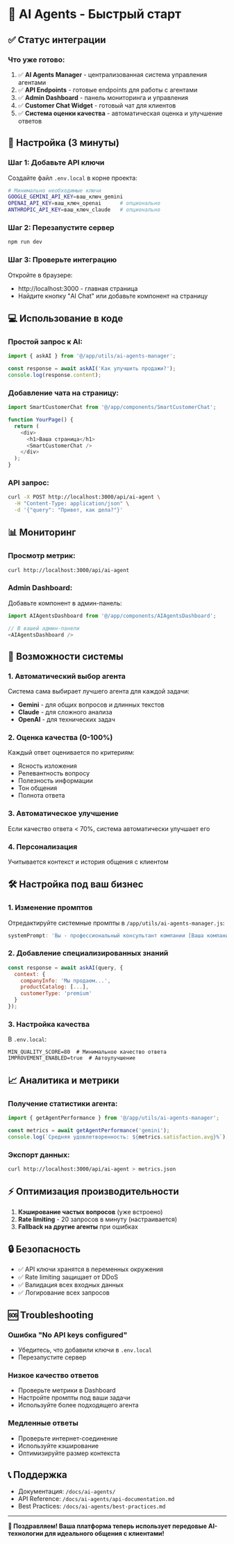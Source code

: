 # 🚀 AI Agents - Быстрый старт

## ✅ Статус интеграции

### Что уже готово:
1. ✅ **AI Agents Manager** - централизованная система управления агентами
2. ✅ **API Endpoints** - готовые endpoints для работы с агентами
3. ✅ **Admin Dashboard** - панель мониторинга и управления
4. ✅ **Customer Chat Widget** - готовый чат для клиентов
5. ✅ **Система оценки качества** - автоматическая оценка и улучшение ответов

## 🔧 Настройка (3 минуты)

### Шаг 1: Добавьте API ключи
Создайте файл `.env.local` в корне проекта:

```bash
# Минимально необходимые ключи
GOOGLE_GEMINI_API_KEY=ваш_ключ_gemini
OPENAI_API_KEY=ваш_ключ_openai      # опционально
ANTHROPIC_API_KEY=ваш_ключ_claude   # опционально
```

### Шаг 2: Перезапустите сервер
```bash
npm run dev
```

### Шаг 3: Проверьте интеграцию
Откройте в браузере:
- http://localhost:3000 - главная страница
- Найдите кнопку "AI Chat" или добавьте компонент на страницу

## 💻 Использование в коде

### Простой запрос к AI:
```javascript
import { askAI } from '@/app/utils/ai-agents-manager';

const response = await askAI('Как улучшить продажи?');
console.log(response.content);
```

### Добавление чата на страницу:
```javascript
import SmartCustomerChat from '@/app/components/SmartCustomerChat';

function YourPage() {
  return (
    <div>
      <h1>Ваша страница</h1>
      <SmartCustomerChat />
    </div>
  );
}
```

### API запрос:
```bash
curl -X POST http://localhost:3000/api/ai-agent \
  -H "Content-Type: application/json" \
  -d '{"query": "Привет, как дела?"}'
```

## 📊 Мониторинг

### Просмотр метрик:
```bash
curl http://localhost:3000/api/ai-agent
```

### Admin Dashboard:
Добавьте компонент в админ-панель:
```javascript
import AIAgentsDashboard from '@/app/components/AIAgentsDashboard';

// В вашей админ-панели
<AIAgentsDashboard />
```

## 🎯 Возможности системы

### 1. Автоматический выбор агента
Система сама выбирает лучшего агента для каждой задачи:
- **Gemini** - для общих вопросов и длинных текстов
- **Claude** - для сложного анализа
- **OpenAI** - для технических задач

### 2. Оценка качества (0-100%)
Каждый ответ оценивается по критериям:
- Ясность изложения
- Релевантность вопросу
- Полезность информации
- Тон общения
- Полнота ответа

### 3. Автоматическое улучшение
Если качество ответа < 70%, система автоматически улучшает его

### 4. Персонализация
Учитывается контекст и история общения с клиентом

## 🛠️ Настройка под ваш бизнес

### 1. Изменение промптов
Отредактируйте системные промпты в `/app/utils/ai-agents-manager.js`:
```javascript
systemPrompt: 'Вы - профессиональный консультант компании [Ваша компания]...'
```

### 2. Добавление специализированных знаний
```javascript
const response = await askAI(query, {
  context: {
    companyInfo: 'Мы продаем...',
    productCatalog: [...],
    customerType: 'premium'
  }
});
```

### 3. Настройка качества
В `.env.local`:
```
MIN_QUALITY_SCORE=80  # Минимальное качество ответа
IMPROVEMENT_ENABLED=true  # Автоулучшение
```

## 📈 Аналитика и метрики

### Получение статистики агента:
```javascript
import { getAgentPerformance } from '@/app/utils/ai-agents-manager';

const metrics = await getAgentPerformance('gemini');
console.log(`Средняя удовлетворенность: ${metrics.satisfaction.avg}%`);
```

### Экспорт данных:
```bash
curl http://localhost:3000/api/ai-agent > metrics.json
```

## ⚡ Оптимизация производительности

1. **Кэширование частых вопросов** (уже встроено)
2. **Rate limiting** - 20 запросов в минуту (настраивается)
3. **Fallback на другие агенты** при ошибках

## 🔒 Безопасность

- ✅ API ключи хранятся в переменных окружения
- ✅ Rate limiting защищает от DDoS
- ✅ Валидация всех входных данных
- ✅ Логирование всех запросов

## 🆘 Troubleshooting

### Ошибка "No API keys configured"
- Убедитесь, что добавили ключи в `.env.local`
- Перезапустите сервер

### Низкое качество ответов
- Проверьте метрики в Dashboard
- Настройте промпты под ваши задачи
- Используйте более подходящего агента

### Медленные ответы
- Проверьте интернет-соединение
- Используйте кэширование
- Оптимизируйте размер контекста

## 📞 Поддержка

- Документация: `/docs/ai-agents/`
- API Reference: `/docs/ai-agents/api-documentation.md`
- Best Practices: `/docs/ai-agents/best-practices.md`

---

**🎉 Поздравляем! Ваша платформа теперь использует передовые AI-технологии для идеального общения с клиентами!**